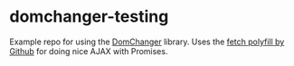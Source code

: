 # domchanger-testing

Example repo for using the [DomChanger](https://github.com/creationix/domchanger) library. Uses the [fetch polyfill by Github](https://github.com/github/fetch) for doing nice AJAX with Promises.
